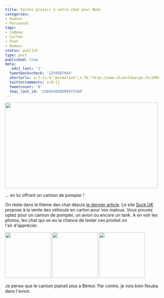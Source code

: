 ```yaml
---
title: Faites plaisir à votre chat pour Noël
categories:
- Humour
- Personnel
tags:
- Cadeau
- Carton
- Chat
- Humour
status: publish
type: post
published: true
meta:
  _edit_last: '1'
  tweetbackscheck: '1234587944'
  shorturls: a:7:{s:9:"permalink";s:76:"http://www.alienlebarge.ch/2008/11/29/faites-plaisir-a-votre-chat-pour-noel/";s:7:"tinyurl";s:25:"http://tinyurl.com/dmxwv2";s:4:"isgd";s:17:"http://is.gd/ikh4";s:5:"bitly";s:19:"http://bit.ly/14DqN";s:5:"snipr";s:22:"http://snipr.com/b9xsm";s:5:"snurl";s:22:"http://snurl.com/b9xsm";s:7:"snipurl";s:24:"http://snipurl.com/b9xsm";}
  twittercomments: a:0:{}
  tweetcount: '0'
  tmac_last_id: '256454030589575168'
---
```

<img class="alignnone size-medium wp-image-814" title="Cat play house" src="https://dlgjp9x71cipk.cloudfront.net/2008/11/cadeauchat.png" alt="" width="500" height="281" />

... en lui offrant un camion de pompier !

On reste dans le thème des chat depuis <a title="Quelques liens pour sauver vos journees" href="http://www.alienlebarge.ch/2008/11/27/quelques-liens-pour-sauver-vos-journees/">le dernier article</a>. Le site <a title="Suck UK" href="http://www.suck.uk.com/product.php?rangeID=96">Suck UK</a> propose à la vente des véhicule en carton pour vos matous. Vous pouvez optez pour un camion de pompier, un avion ou encore un tank. A en voir les photos, les chat qui on eu la chance de tester ces produit on l'air d'apprécier.

<a href="https://dlgjp9x71cipk.cloudfront.net/2008/11/catplaypolaroidzoom1.jpg"><img class="alignnone size-thumbnail wp-image-815" title="Boris" src="https://dlgjp9x71cipk.cloudfront.net/2008/11/catplaypolaroidzoom1-150x150.jpg" alt="" width="150" height="150" /></a> <a href="https://dlgjp9x71cipk.cloudfront.net/2008/11/catplaypolaroidzoom5.jpg"><img class="alignnone size-thumbnail wp-image-816" title="Ramsau" src="https://dlgjp9x71cipk.cloudfront.net/2008/11/catplaypolaroidzoom5-150x150.jpg" alt="" width="150" height="150" /></a> <a href="https://dlgjp9x71cipk.cloudfront.net/2008/11/catplaypolaroidzoom10.jpg"><img class="alignnone size-thumbnail wp-image-817" title="Zippy" src="https://dlgjp9x71cipk.cloudfront.net/2008/11/catplaypolaroidzoom10-150x150.jpg" alt="" width="150" height="150" /></a>

Je pense que le camion plairait plus à Bémol. Par contre, je vois bien Nouba dans l'avion.
